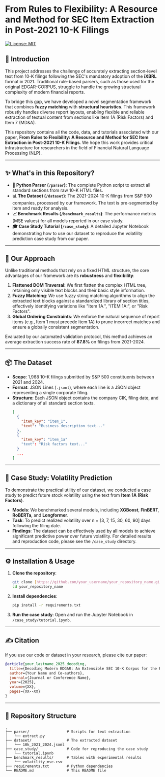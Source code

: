 # From Rules to Flexibility: A Resource and Method for SEC Item Extraction in Post-2021 10-K Filings

[![License: MIT](https://img.shields.io/badge/License-MIT-yellow.svg)](https://opensource.org/licenses/MIT)

## 📖 Introduction

This project addresses the challenge of accurately extracting section-level text from 10-K filings following the SEC's mandatory adoption of the **iXBRL** format in 2021. Traditional rule-based parsers, such as those used for the original EDGAR-CORPUS, struggle to handle the growing structural complexity of modern financial reports.

To bridge this gap, we have developed a novel segmentation framework that combines **fuzzy matching** with **structural heuristics**. This framework robustly handles diverse report layouts, enabling flexible and reliable extraction of textual content from sections like Item 1A (Risk Factors) and Item 7 (MD&A).

This repository contains all the code, data, and tutorials associated with our paper, **From Rules to Flexibility: A Resource and Method for SEC Item Extraction in Post-2021 10-K Filings**. We hope this work provides critical infrastructure for researchers in the field of Financial Natural Language Processing (NLP).

---

## ✨ What's in this Repository?

* **🐍 Python Parser (`/parser`)**: The complete Python script to extract all standard sections from raw 10-K HTML files.
* **📊 The Dataset (`/dataset`)**: The 2021-2024 10-K filings from S&P 500 companies, processed by our framework. The text is pre-segmented by item and ready for analysis.
* **📈 Benchmark Results (`/benchmark_results`)**: The performance metrics (MSE values) for all models reported in our case study.
* **🎓 Case Study Tutorial (`/case_study`)**: A detailed Jupyter Notebook demonstrating how to use our dataset to reproduce the volatility prediction case study from our paper.

---

## 🚀 Our Approach

Unlike traditional methods that rely on a fixed HTML structure, the core advantages of our framework are its **robustness** and **flexibility**:

1.  **Flattened DOM Traversal**: We first flatten the complex HTML tree, retaining only visible text blocks and their basic style information.
2.  **Fuzzy Matching**: We use fuzzy string matching algorithms to align the extracted text blocks against a standardized library of section titles, effectively identifying variations like "Item 1A.", "ITEM 1A:", or "Risk Factors".
3.  **Global Ordering Constraints**: We enforce the natural sequence of report items (e.g., Item 1 must precede Item 1A) to prune incorrect matches and ensure a globally consistent segmentation.

Evaluated by our automated validation protocol, this method achieves an average extraction success rate of **87.8%** on filings from 2021-2024.

---

## 📦 The Dataset

* **Scope**: 1,968 10-K filings submitted by S&P 500 constituents between 2021 and 2024.
* **Format**: JSON Lines (`.jsonl`), where each line is a JSON object representing a single corporate filing.
* **Structure**: Each JSON object contains the company CIK, filing date, and a dictionary of all standard section texts.
    ```json
    [
      {
        "item_key": "item_1",
        "text": "Business description text..."
      },
      {
        "item_key": "item_1a"
        "text": "Risk factors text..."
      }
      ...
    ]
    ```

---

## 🔬 Case Study: Volatility Prediction

To demonstrate the practical utility of our dataset, we conducted a case study to predict future stock volatility using the text from **Item 1A (Risk Factors)**.

* **Models**: We benchmarked several models, including **XGBoost**, **FinBERT**, **RoBERTa**, and **Longformer**.
* **Task**: To predict realized volatility over n = [3, 7, 15, 30, 60, 90] days following the filing date.
* **Findings**: The dataset can be effectively used by all models to achieve significant predictive power over future volatility. For detailed results and reproduction code, please see the `/case_study` directory.

---

## ⚙️ Installation & Usage

1.  **Clone the repository**:
    ```bash
    git clone [https://github.com/your_username/your_repository_name.git](https://github.com/your_username/your_repository_name.git)
    cd your_repository_name
    ```

2.  **Install dependencies**:
    ```bash
    pip install -r requirements.txt
    ```

3.  **Run the case study**:
    Open and run the Jupyter Notebook in `/case_study/tutorial.ipynb`.

---

## ✍️ Citation

If you use our code or dataset in your research, please cite our paper:

```bibtex
@article{your_lastname_2025_decoding,
  title={Decoding Modern EDGAR: An Extensible SEC 10-K Corpus for the Post-iXBRL Era},
  author={Your Name and Co-authors},
  journal={Journal or Conference Name},
  year={2025},
  volume={XX},
  pages={XX--XX}
}
```

---

## 📁 Repository Structure

```
.
├── parser/                 # Scripts for text extraction
│   └── extract.py
├── dataset/                # The extracted dataset
│   └── 10k_2021_2024.jsonl
├── case_study/             # Code for reproducing the case study
│   └── tutorial.ipynb
├── benchmark_results/      # Tables with experimental results
│   └── volatility_mse.csv
├── requirements.txt        # Python dependencies
└── README.md               # This README file
